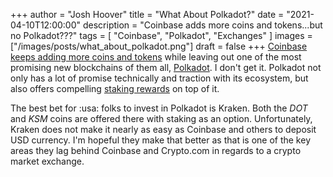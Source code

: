 +++
author = "Josh Hoover"
title = "What About Polkadot?"
date = "2021-04-10T12:00:00"
description = "Coinbase adds more coins and tokens...but no Polkadot???"
tags = [
    "Coinbase",
    "Polkadot",
    "Exchanges"
]
images = ["/images/posts/what_about_polkadot.png"]
draft = false
+++
[Coinbase keeps adding more coins and tokens](https://blog.coinbase.com/1inch-1inch-enjin-coin-enj-nkn-nkn-and-origin-token-ogn-are-now-available-on-coinbase-1bf69a88af25) while leaving out one of the most promising new blockchains of them all, [Polkadot](https://polkadot.network). I don't get it. Polkadot not only has a lot of promise technically and traction with its ecosystem, but also offers compelling [staking rewards](https://www.stakingrewards.com/earn/polkadot) on top of it.

The best bet for :usa: folks to invest in Polkadot is Kraken. Both the _DOT_ and _KSM_ coins are offered there with staking as an option. Unfortunately, Kraken does not make it nearly as easy as Coinbase and others to deposit USD currency. I'm hopeful they make that better as that is one of the key areas they lag behind Coinbase and Crypto.com in regards to a crypto market exchange.